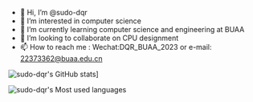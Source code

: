 - 👋 Hi, I’m @sudo-dqr
- 👀 I’m interested in computer science
- 🌱 I’m currently learning computer science and engineering at BUAA 
- 💞️ I’m looking to collaborate on CPU designment
- 📫 How to reach me : Wechat:DQR_BUAA_2023 or e-mail: 22373362@buaa.edu.cn

![sudo-dqr's GitHub stats](https://github-readme-stats.vercel.app/api?username=sudo-dqr&show_icons=true&theme=radical)]
  
![sudo-dqr's Most used languages](https://github-readme-stats.vercel.app/api/top-langs/?username=sudo-dqr&layout=compact&hide_border=true&langs_count=10)
<!---
sudo-dqr/sudo-dqr is a ✨ special ✨ repository because its `README.md` (this file) appears on your GitHub profile.
You can click the Preview link to take a look at your changes.
--->
